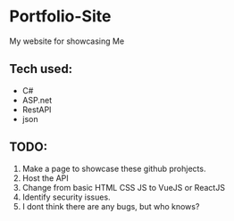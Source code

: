 # Portfolio-Site
My website for showcasing Me

## Tech used:
* C#
* ASP.net
* RestAPI
* json

## TODO:
1. Make a page to showcase these github prohjects.
1. Host the API
1. Change from basic HTML CSS JS to VueJS or ReactJS
1. Identify security issues.
1. I dont think there are any bugs, but who knows?
